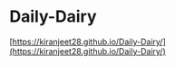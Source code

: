 # Daily-Dairy
[https://kiranjeet28.github.io/Daily-Dairy/](https://kiranjeet28.github.io/Daily-Dairy/)
